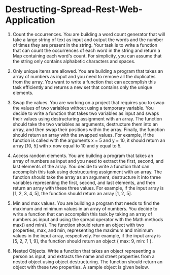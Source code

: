 # Destructing-Spread-Rest-Web-Application
1. Count the occurrences.
You are building a word count generator that will take a large string of text as input and output the words and
the number of times they are present in the string. Your task is to write a function that can count the
occurrences of each word in the string and return a Map containing each word's count. For simplicity, you can
assume that the string only contains alphabetic characters and spaces.

2. Only unique items are allowed.
You are building a program that takes an array of numbers as input and you need to remove all the duplicates
from the array. You want to write a function that can accomplish this task efficiently and returns a new set that
contains only the unique elements.

3. Swap the values.
You are working on a project that requires you to swap the values of two variables without using a temporary
variable. You decide to write a function that takes two variables as input and swaps their values using
destructuring assignment with an array. The function should take the two variables as arguments, destructure
them into an array, and then swap their positions within the array. Finally, the function should return an array
with the swapped values. For example, if the function is called with the arguments x = 5 and y = 10, it should
return an array [10, 5] with x now equal to 10 and y equal to 5.

4. Access random elements.
You are building a program that takes an array of numbers as input and you need to extract the first, second,
and last elements of the array. You decide to write a function that can accomplish this task using destructuring
assignment with an array. The function should take the array as an argument, destructure it into three variables
representing the first, second, and last elements, and then return an array with these three values. For example,
if the input array is [1, 2, 3, 4, 5], the function should return an array [1, 2, 5].

5. Min and max values.
You are building a program that needs to find the maximum and minimum values in an array of numbers. You
decide to write a function that can accomplish this task by taking an array of numbers as input and using the
spread operator with the Math methods max() and min(). The function should return an object with two
properties, max, and min, representing the maximum and minimum values in the input array, respectively. For
example, if the input array is [5, 2, 7, 1, 9], the function should return an object { max: 9, min: 1 }.

6. Nested Objects.
Write a function that takes an object representing a person as input, and extracts the name and street
properties from a nested object using object destructuring. The function should return an object with these two
properties. A sample object is given below.
